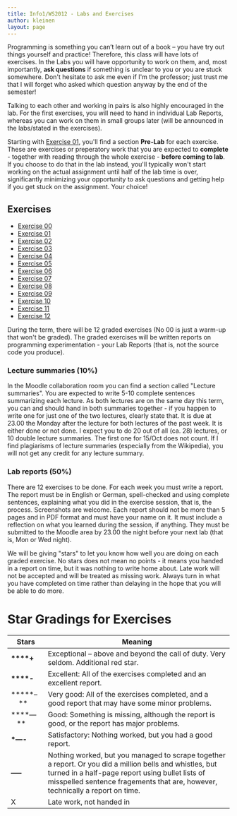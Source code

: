 ```yaml
---
title: Info1/WS2012 - Labs and Exercises
author: kleinen
layout: page
---
```


Programming is something you can&#8217;t learn out of a book &#8211; you have try out things yourself and practice! Therefore, this class will have lots of exercises. In the Labs you will have opportunity to work on them, and, most importantly, **ask questions** if something is unclear to you or you are stuck somewhere. Don't hesitate to ask me even if I'm the professor; just trust me that I will forget who asked which question anyway by the end of the semester!

Talking to each other and working in pairs is also highly encouraged in the lab. For the first exercises, you will need to hand in individual Lab Reports, whereas you can work on them in small groups later (will be announced in the labs/stated in the exercises).

Starting with [Exercise 01](exercise-01.html), you'll find a section **Pre-Lab** for each exercise. These are exercises or preperatory work that you are expected to **complete** - together with reading through the whole exercise - **before coming to lab**. If you choose to do that in the lab instead, you'll typically won't start working on the actual assignment until half of the lab time is over, significantly minimizing your opportunity to ask questions and getting help if you get stuck on the assignment. Your choice!

## Exercises
* [Exercise 00](exercise-00.html)
* [Exercise 01](exercise-01.html)
* [Exercise 02](exercise-02.html)
* [Exercise 03](exercise-03.html)
* [Exercise 04](exercise-04.html)
* [Exercise 05](exercise-05.html)
* [Exercise 06](exercise-06.html)
* [Exercise 07](exercise-07.html)
* [Exercise 08](exercise-08.html)
* [Exercise 09](exercise-09.html)
* [Exercise 10](exercise-10.html)
* [Exercise 11](exercise-11.html)
* [Exercise 12](exercise-12.html)


During the term, there will be 12 graded exercises (No 00 is just a warm-up that won't be graded). The graded exercises will be written reports on programming experimentation - your Lab Reports (that is, not the source code you produce).

### Lecture summaries (10%)
In the Moodle collaboration room you can find a section called "Lecture summaries". You are expected to write 5-10 complete sentences summarizing each lecture. As both lectures are on the same day this term, you can and should hand in both summaries together - if you happen to write one for just one of the two lectures, clearly state that. It is due at 23.00 the Monday after the lecture for both lectures of the past week. It is either done or not done. I expect you to do 20 out of all (ca. 28) lectures, or 10 double lecture summaries. The first one for 15/Oct does not count. If I find plagiarisms of lecture summaries (especially from the Wikipedia), you will not get any credit for any lecture summary.

### Lab reports (50%)
There are 12 exercises to be done. For each week you must write a report. The report must be in English or German, spell-checked and using complete sentences, explaining what you did in the exercise session, that is, the process. Screenshots are welcome. Each report should not be more than 5 pages and in PDF format and must have your name on it. It must include a reflection on what you learned during the session, if anything. They must be submitted to the Moodle area by 23.00 the night before your next lab (that is, Mon or Wed night).

We will be giving "stars" to let you know how well you are doing on each graded exercise. No stars does not mean no points - it means you handed in a report on time, but it was nothing to write home about.
Late work will not be accepted and will be treated as missing work. Always turn in what you have completed on time rather than delaying in the hope that you will be able to do more.

# Star Gradings for Exercises

| Stars | Meaning |
| --- | --- |
| **\*\*\*\*+** | Exceptional – above and beyond the call of duty. Very seldom. Additional red star. |
| **\*\*\*\*-** | Excellent: All of the exercises completed and an excellent report. |
| **\*\*\*–     ** | Very good: All of the exercises completed, and a good report that may have some minor problems. |
| **\*\*—    ** | Good: Something is missing, although the report is good, or the report has major problems. |
| **\*—-** | Satisfactory: Nothing worked, but you had a good report. |
| **—–** | Nothing worked, but you managed to scrape together a report. Or you did a million bells and whistles, but turned in a half-page report using bullet lists of misspelled sentence fragements that are, however, technically a report on time. |
| X | Late work, not handed in |




